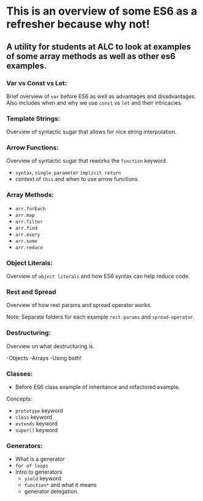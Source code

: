 # This is an overview of some ES6 as a refresher because why not!

## A utility for students at ALC to look at examples of some array methods as well as other es6 examples.

### Var vs Const vs Let:

Brief overview of `var` before ES6 as well as advantages and disadvantages. Also includes when and why we use `const` vs `let` and their intricacies.

### Template Strings:

Overview of syntactic sugar that allows for nice string interpolation.

### Arrow Functions:

Overview of syntactic sugar that reworks the `function` keyword.

- `syntax`, `single parameter` `implicit return`
- context of `this` and when to use arrow functions.

### Array Methods:
- `arr.forEach`
- `arr.map`
- `arr.filter`
- `arr.find`
- `arr.every`
- `arr.some`
- `arr.reduce`

### Object Literals:

Overview of `object literals` and how ES6 syntax can help reduce code.

### Rest and Spread

Overview of how rest params and spread operator works.

Note: Separate folders for each example `rest-params` and `spread-operator`.

### Destructuring:

Overview on what destructuring is.

-Objects
-Arrays
-Using both!

### Classes:

- Before ES6 class example of inheritance and refactored example.

Concepts:
- `prototype` keyword
- `class` keyword
- `extends` keyword
- `super()` keyword

### Generators:

- What is a generator
- `for of loops`
- Intro to generators
  - `yield` keyword
  - `function*` and what it means
  - generator delegation.

